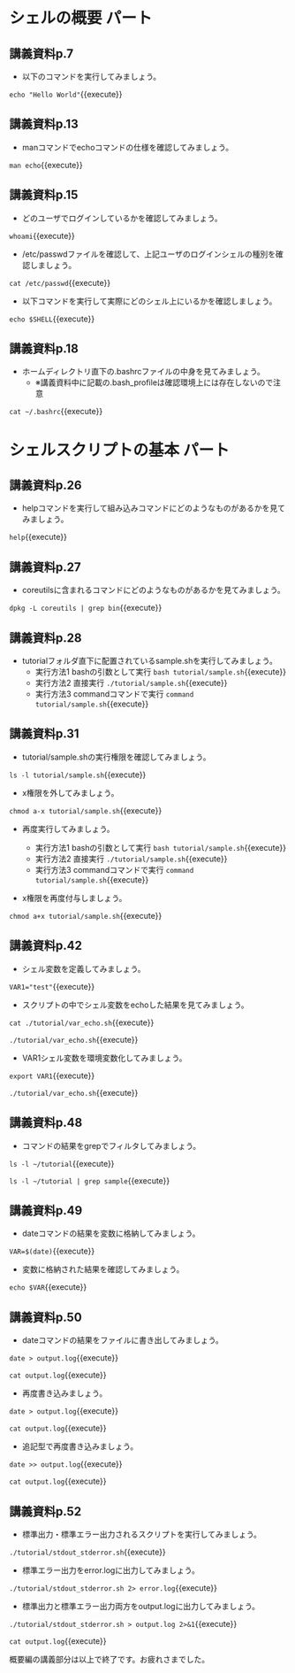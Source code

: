 # シェルの概要 パート

## 講義資料p.7

- 以下のコマンドを実行してみましょう。

`echo "Hello World"`{{execute}}

## 講義資料p.13

- manコマンドでechoコマンドの仕様を確認してみましょう。

`man echo`{{execute}}

## 講義資料p.15

- どのユーザでログインしているかを確認してみましょう。

`whoami`{{execute}}

- /etc/passwdファイルを確認して、上記ユーザのログインシェルの種別を確認しましょう。

`cat /etc/passwd`{{execute}}

- 以下コマンドを実行して実際にどのシェル上にいるかを確認しましょう。

`echo $SHELL`{{execute}}

## 講義資料p.18

- ホームディレクトリ直下の.bashrcファイルの中身を見てみましょう。
    - ※講義資料中に記載の.bash_profileは確認環境上には存在しないので注意

`cat ~/.bashrc`{{execute}}

# シェルスクリプトの基本 パート

## 講義資料p.26

- helpコマンドを実行して組み込みコマンドにどのようなものがあるかを見てみましょう。

`help`{{execute}}

## 講義資料p.27

- coreutilsに含まれるコマンドにどのようなものがあるかを見てみましょう。

`dpkg -L coreutils | grep bin`{{execute}}

## 講義資料p.28

- tutorialフォルダ直下に配置されているsample.shを実行してみましょう。
    - 実行方法1 bashの引数として実行
    `bash tutorial/sample.sh`{{execute}}
    - 実行方法2 直接実行
    `./tutorial/sample.sh`{{execute}}
    - 実行方法3 commandコマンドで実行
    `command tutorial/sample.sh`{{execute}}

## 講義資料p.31

- tutorial/sample.shの実行権限を確認してみましょう。

`ls -l tutorial/sample.sh`{{execute}}

- x権限を外してみましょう。

`chmod a-x tutorial/sample.sh`{{execute}}

- 再度実行してみましょう。
    - 実行方法1 bashの引数として実行
    `bash tutorial/sample.sh`{{execute}}
    - 実行方法2 直接実行
    `./tutorial/sample.sh`{{execute}}
    - 実行方法3 commandコマンドで実行
    `command tutorial/sample.sh`{{execute}}

- x権限を再度付与しましょう。

`chmod a+x tutorial/sample.sh`{{execute}}

## 講義資料p.42

- シェル変数を定義してみましょう。

`VAR1="test"`{{execute}}

- スクリプトの中でシェル変数をechoした結果を見てみましょう。

`cat ./tutorial/var_echo.sh`{{execute}}

`./tutorial/var_echo.sh`{{execute}}

- VAR1シェル変数を環境変数化してみましょう。

`export VAR1`{{execute}}

`./tutorial/var_echo.sh`{{execute}}

## 講義資料p.48

- コマンドの結果をgrepでフィルタしてみましょう。

`ls -l ~/tutorial`{{execute}}

`ls -l ~/tutorial | grep sample`{{execute}}

## 講義資料p.49

- dateコマンドの結果を変数に格納してみましょう。

`VAR=$(date)`{{execute}}

- 変数に格納された結果を確認してみましょう。

`echo $VAR`{{execute}}

## 講義資料p.50

- dateコマンドの結果をファイルに書き出してみましょう。

`date > output.log`{{execute}}

`cat output.log`{{execute}}

- 再度書き込みましょう。

`date > output.log`{{execute}}

`cat output.log`{{execute}}

- 追記型で再度書き込みましょう。

`date >> output.log`{{execute}}

`cat output.log`{{execute}}

## 講義資料p.52

- 標準出力・標準エラー出力されるスクリプトを実行してみましょう。

`./tutorial/stdout_stderror.sh`{{execute}}

- 標準エラー出力をerror.logに出力してみましょう。

`./tutorial/stdout_stderror.sh 2> error.log`{{execute}}

- 標準出力と標準エラー出力両方をoutput.logに出力してみましょう。

`./tutorial/stdout_stderror.sh > output.log 2>&1`{{execute}}

`cat output.log`{{execute}}

概要編の講義部分は以上で終了です。お疲れさまでした。

